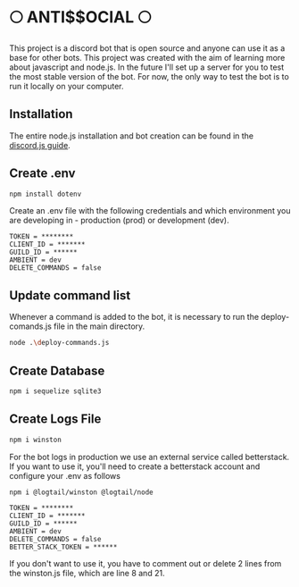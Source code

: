 # 🌕 ANTI$$OCIAL 🌕

This project is a discord bot that is open source and anyone can use it as a base for other bots. This project was created with the aim of learning more about javascript and node.js. In the future I'll set up a server for you to test the most stable version of the bot. For now, the only way to test the bot is to run it locally on your computer.

## Installation

The entire node.js installation and bot creation can be found in the [discord.js guide](https://discordjs.guide/preparations/#installing-node-js).

## Create .env

```bash
npm install dotenv
```
Create an .env file with the following credentials and which environment you are developing in - production (prod) or development (dev).

```dotenv
TOKEN = ********
CLIENT_ID = *******
GUILD_ID = ******
AMBIENT = dev 
DELETE_COMMANDS = false
```

## Update command list
Whenever a command is added to the bot, it is necessary to run the deploy-comands.js file in the main directory.

```bash
node .\deploy-commands.js
```

## Create Database

```bash
npm i sequelize sqlite3
```

## Create Logs File

```bash
npm i winston
```
For the bot logs in production we use an external service called betterstack. If you want to use it, you'll need to create a betterstack account and configure your .env as follows

```bash
npm i @logtail/winston @logtail/node
```

```dotenv
TOKEN = ********
CLIENT_ID = *******
GUILD_ID = ******
AMBIENT = dev 
DELETE_COMMANDS = false
BETTER_STACK_TOKEN = ******
```

If you don't want to use it, you have to comment out or delete 2 lines from the winston.js file, which are line 8 and 21.